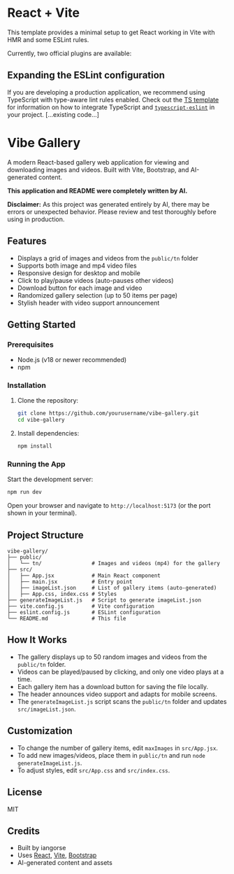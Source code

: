 # React + Vite

This template provides a minimal setup to get React working in Vite with HMR and some ESLint rules.

Currently, two official plugins are available:


## Expanding the ESLint configuration

If you are developing a production application, we recommend using TypeScript with type-aware lint rules enabled. Check out the [TS template](https://github.com/vitejs/vite/tree/main/packages/create-vite/template-react-ts) for information on how to integrate TypeScript and [`typescript-eslint`](https://typescript-eslint.io) in your project.
[...existing code...]
# Vibe Gallery

A modern React-based gallery web application for viewing and downloading images and videos. Built with Vite, Bootstrap, and AI-generated content.

**This application and README were completely written by AI.**

**Disclaimer:** As this project was generated entirely by AI, there may be errors or unexpected behavior. Please review and test thoroughly before using in production.

## Features

- Displays a grid of images and videos from the `public/tn` folder
- Supports both image and mp4 video files
- Responsive design for desktop and mobile
- Click to play/pause videos (auto-pauses other videos)
- Download button for each image and video
- Randomized gallery selection (up to 50 items per page)
- Stylish header with video support announcement

## Getting Started

### Prerequisites
- Node.js (v18 or newer recommended)
- npm

### Installation
1. Clone the repository:
	```sh
	git clone https://github.com/yourusername/vibe-gallery.git
	cd vibe-gallery
	```
2. Install dependencies:
	```sh
	npm install
	```

### Running the App
Start the development server:
```sh
npm run dev
```
Open your browser and navigate to `http://localhost:5173` (or the port shown in your terminal).

## Project Structure

```
vibe-gallery/
├── public/
│   └── tn/                # Images and videos (mp4) for the gallery
├── src/
│   ├── App.jsx            # Main React component
│   ├── main.jsx           # Entry point
│   ├── imageList.json     # List of gallery items (auto-generated)
│   ├── App.css, index.css # Styles
├── generateImageList.js   # Script to generate imageList.json
├── vite.config.js         # Vite configuration
├── eslint.config.js       # ESLint configuration
└── README.md              # This file
```

## How It Works
- The gallery displays up to 50 random images and videos from the `public/tn` folder.
- Videos can be played/paused by clicking, and only one video plays at a time.
- Each gallery item has a download button for saving the file locally.
- The header announces video support and adapts for mobile screens.
- The `generateImageList.js` script scans the `public/tn` folder and updates `src/imageList.json`.

## Customization
- To change the number of gallery items, edit `maxImages` in `src/App.jsx`.
- To add new images/videos, place them in `public/tn` and run `node generateImageList.js`.
- To adjust styles, edit `src/App.css` and `src/index.css`.

## License
MIT

## Credits
- Built by iangorse
- Uses [React](https://react.dev/), [Vite](https://vitejs.dev/), [Bootstrap](https://getbootstrap.com/)
- AI-generated content and assets

